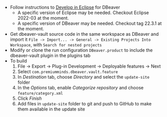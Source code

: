  * Follow instructions to [Develop in Eclipse](https://github.com/dbeaver/dbeaver/wiki/Develop-in-Eclipse) for DBeaver
   * A specific version of Eclipse may be needed. Checkout Eclipse 2022-03 at the moment.
   * A specific version of DBeaver may be needed. Checkout tag 22.3.1 at the moment.
 * Get dbeaver-vault source code in the same workspace as DBeaver and import it `File -> Import... -> General -> Existing Projects Into Workspace`, with `Search for nested projects`
 * Modify or clone the run configuration `DBeaver.product` to include the dbeaver-vault plugin in the plugins tab
 * To build 
   1. File → Export → Plug-in Development → Deployable features → Next
   1. Select `com.premiumminds.dbeaver.vault.feature`
   1. In _Destination_ tab, choose _Directory_ and select the `update-site` folder
   1. In the _Options_ tab, enable _Categorize repository_ and choose `feature/category.xml`
   1. Click _Finish_
   1. Add files in `update-site` folder to git and push to GitHub to make them available in the update site
